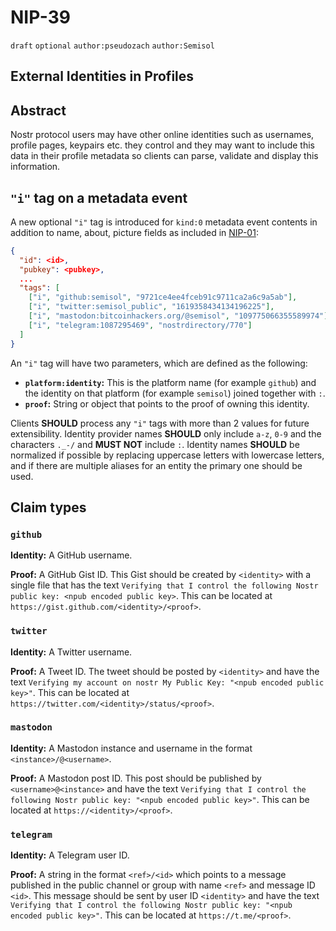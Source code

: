 # NIP-39

`draft` `optional` `author:pseudozach` `author:Semisol`

## External Identities in Profiles

## Abstract

Nostr protocol users may have other online identities such as usernames, profile pages, keypairs etc. they control and they may want to include this data in their profile metadata so clients can parse, validate and display this information.

## `"i"` tag on a metadata event

A new optional `"i"` tag is introduced for `kind:0` metadata event contents in addition to name, about, picture fields as included in [NIP-01](01.md):

```json
{
  "id": <id>,
  "pubkey": <pubkey>,
  ...
  "tags": [
    ["i", "github:semisol", "9721ce4ee4fceb91c9711ca2a6c9a5ab"],
    ["i", "twitter:semisol_public", "1619358434134196225"],
    ["i", "mastodon:bitcoinhackers.org/@semisol", "109775066355589974"],
    ["i", "telegram:1087295469", "nostrdirectory/770"]
  ]
}
```

An `"i"` tag will have two parameters, which are defined as the following:

- **`platform:identity`:** This is the platform name (for example `github`) and the identity on that platform (for example `semisol`) joined together with `:`.
- **`proof`:** String or object that points to the proof of owning this identity.

Clients **SHOULD** process any `"i"` tags with more than 2 values for future extensibility.
Identity provider names **SHOULD** only include `a-z`, `0-9` and the characters `._-/` and **MUST NOT** include `:`.
Identity names **SHOULD** be normalized if possible by replacing uppercase letters with lowercase letters, and if there are multiple aliases for an entity the primary one should be used.

## Claim types

### `github`

**Identity:** A GitHub username.

**Proof:** A GitHub Gist ID.
This Gist should be created by `<identity>` with a single file that has the text `Verifying that I control the following Nostr public key: <npub encoded public key>`.
This can be located at `https://gist.github.com/<identity>/<proof>`.

### `twitter`

**Identity:** A Twitter username.

**Proof:** A Tweet ID.
The tweet should be posted by `<identity>` and have the text `Verifying my account on nostr My Public Key: "<npub encoded public key>"`.
This can be located at `https://twitter.com/<identity>/status/<proof>`.

### `mastodon`

**Identity:** A Mastodon instance and username in the format `<instance>/@<username>`.

**Proof:** A Mastodon post ID.
This post should be published by `<username>@<instance>` and have the text `Verifying that I control the following Nostr public key: "<npub encoded public key>"`.
This can be located at `https://<identity>/<proof>`.

### `telegram`

**Identity:** A Telegram user ID.

**Proof:** A string in the format `<ref>/<id>` which points to a message published in the public channel or group with name `<ref>` and message ID `<id>`.
This message should be sent by user ID `<identity>` and have the text `Verifying that I control the following Nostr public key: "<npub encoded public key>"`.
This can be located at `https://t.me/<proof>`.
